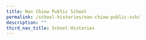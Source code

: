 ```yaml
---
title: Nan Chiow Public School
permalink: /school-histories/nan-chiow-public-sch/
description: ""
third_nav_title: School Histories
---
```

